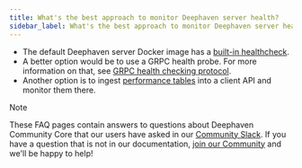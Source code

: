```yaml
---
title: What's the best approach to monitor Deephaven server health?
sidebar_label: What's the best approach to monitor Deephaven server health?
---
```


- The default Deephaven server Docker image has a [built-in healthcheck](https://github.com/deephaven/deephaven-core/blob/main/docker/server/src/main/docker/Dockerfile#L31).
- A better option would be to use a GRPC health probe. For more information on that, see [GRPC health checking protocol](https://github.com/grpc/grpc/blob/master/doc/health-checking.md).
- Another option is to ingest [performance tables](../../how-to-guides/performance/performance-tables.md) into a client API and monitor them there.

> [!NOTE]
> These FAQ pages contain answers to questions about Deephaven Community Core that our users have asked in our [Community Slack](/slack). If you have a question that is not in our documentation, [join our Community](/slack) and we'll be happy to help!
